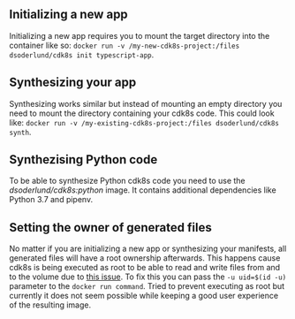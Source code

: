 ## Initializing a new app
Initializing a new app requires you to mount the target directory into the container like so: `docker run -v /my-new-cdk8s-project:/files dsoderlund/cdk8s init typescript-app`.

## Synthesizing your app
Synthesizing works similar but instead of mounting an empty directory you need to mount the directory containing your cdk8s code. This could look like: `docker run -v /my-existing-cdk8s-project:/files dsoderlund/cdk8s synth`.

## Synthezising Python code
To be able to synthesize Python cdk8s code you need to use the _dsoderlund/cdk8s:python_ image. It contains additional dependencies like Python 3.7 and pipenv.

## Setting the owner of generated files
No matter if you are initializing a new app or synthesizing your manifests, all generated files will have a root ownership afterwards. This happens cause cdk8s is being executed as root to be able to read and write files from and to the volume due to [this issue](https://github.com/moby/moby/issues/2259). To fix this you can pass the `-u uid=$(id -u)` parameter to the `docker run command`. Tried to prevent executing as root but currently it does not seem possible while keeping a good user experience of the resulting image.
